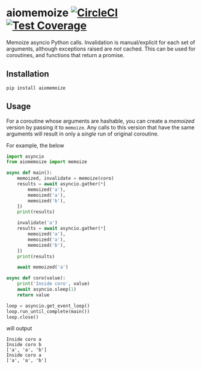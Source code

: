 # aiomemoize [![CircleCI](https://circleci.com/gh/michalc/aiomemoize.svg?style=svg)](https://circleci.com/gh/michalc/aiomemoize) [![Test Coverage](https://api.codeclimate.com/v1/badges/82f9a346683c411b08a6/test_coverage)](https://codeclimate.com/github/michalc/aiomemoize/test_coverage)

Memoize asyncio Python calls. Invalidation is manual/explicit for each set of arguments, although exceptions raised are _not_ cached. This can be used for coroutines, and functions that return a promise.


## Installation

```base
pip install aiomemoize
```


## Usage

For a coroutine whose arguments are hashable, you can create a _memoized_ version by passing it to `memoize`. Any calls to this version that have the same arguments will result in only a _single_ run of original coroutine.

For example, the below

```python
import asyncio
from aiomemoize import memoize

async def main():
    memoized, invalidate = memoize(coro)
    results = await asyncio.gather(*[
        memoized('a'),
        memoized('a'),
        memoized('b'),
    ])
    print(results)

    invalidate('a')
    results = await asyncio.gather(*[
        memoized('a'),
        memoized('a'),
        memoized('b'),
    ])
    print(results)

    await memoized('a')

async def coro(value):
    print('Inside coro', value)
    await asyncio.sleep(1)
    return value

loop = asyncio.get_event_loop()
loop.run_until_complete(main())
loop.close()
```

will output

```
Inside coro a
Inside coro b
['a', 'a', 'b']
Inside coro a
['a', 'a', 'b']
```
